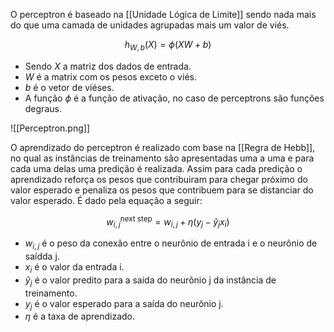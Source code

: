 ---
---

O perceptron é baseado na [[Unidade Lógica de Limite]] sendo nada mais do que uma camada de unidades agrupadas mais um  valor de viés. 

$$   h_{W, b}(X) = \phi(XW + b)$$

- Sendo $X$ a matriz dos dados de entrada. 
- $W$ é a matrix com os pesos exceto o viés. 
- $b$ é o vetor de viéses.
- A função $\phi$ é a função de ativação, no caso de perceptrons são funções degraus. 

![[Perceptron.png]]

O aprendizado do perceptron é realizado com base na [[Regra de Hebb]], no qual as instâncias de treinamento são apresentadas uma a uma e para cada uma delas uma predição é realizada. Assim para cada predição o aprendizado reforça os pesos que contribuiram para chegar próximo do valor esperado e penaliza os pesos que contribuem para se distanciar do valor esperado. É dado pela equação a seguir:

$$   w_{i,j}^{\text{next step}} = w_{i,j} + \eta(y_j - \hat{y}_jx_i)$$

- $w_{i,j}$ é o peso da conexão entre o neurônio de entrada i e o neurônio de saídda j. 
- $x_i$ é o valor da entrada i.
- $\hat{y}_j$ é o valor predito para a saida do neurônio j da instância de treinamento.
- $y_j$ é o valor esperado para a saída do neurônio j.
- $\eta$ é a taxa de aprendizado.  